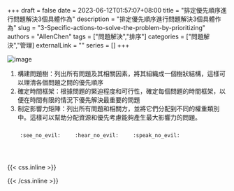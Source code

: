 +++ 
draft = false
date = 2023-06-12T01:57:07+08:00
title = "排定優先順序進行問題解決3個具體作為"
description = "排定優先順序進行問題解決3個具體作為"
slug = "3-Specific-actions-to-solve-the-problem-by-prioritizing"
authors = "AllenChen"
tags = ["問題解決","排序"]
categories = ["問題解決","管理]
externalLink = ""
series = []
+++

![image](/images/post/A-rabbit-with-big-blue-eyes-drawing-the-task-priority-Diagram-to-solve-the-solution-with-Van-Gogh-style.jpeg)

1. 構建問題樹：列出所有問題及其相關因素，將其組織成一個樹狀結構，這樣可以理清各個問題之間的優先順序
2. 確定時間框架：根據問題的緊迫程度和可行性，確定每個問題的時間框架，以便在時間有限的情況下優先解決最重要的問題
3. 制定影響力矩陣：列出所有問題和相關方，並將它們分配到不同的權重類別中。這樣可以幫助分配資源和優先考慮能夠產生最大影響力的問題。

<p><span class="nowrap"><span class="emojify">🙈</span> <code>:see_no_evil:</code></span>  <span class="nowrap"><span class="emojify">🙉</span> <code>:hear_no_evil:</code></span>  <span class="nowrap"><span class="emojify">🙊</span> <code>:speak_no_evil:</code></span></p>
<br>
    

{{< css.inline >}}
<style>
.emojify {
	font-family: Apple Color Emoji, Segoe UI Emoji, NotoColorEmoji, Segoe UI Symbol, Android Emoji, EmojiSymbols;
	font-size: 2rem;
	vertical-align: middle;
}
@media screen and (max-width:650px) {
  .nowrap {
    display: block;
    margin: 25px 0;
  }
}
</style>
{{< /css.inline >}}
